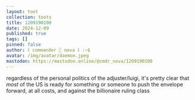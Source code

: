 ```yaml
---
layout: toot
collection: toots
title: 1209190100
date: 2024-12-09
published: true
tags: []
pinned: false
author: ⸸ commander ░ nova ⸸ :~$
avatar: /img/avatar/daemon.jpeg
mastodon: https://mastodon.online/@cmdr_nova/1209190100
---
```


regardless of the personal politics of the adjuster/luigi, it's pretty clear that _most_ of the US is ready for something or someone to push the envelope forward, at all costs, and against the billionaire ruling class

